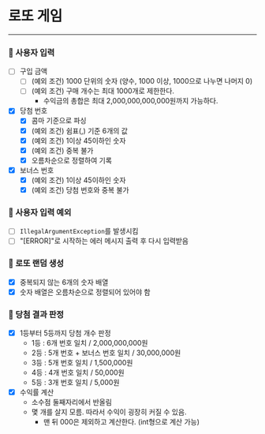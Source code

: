 # 로또 게임

***

### 📍 사용자 입력

- [ ] 구입 금액
    - [ ] (예외 조건) 1000 단위의 숫자 (양수, 1000 이상, 1000으로 나누면 나머지 0)
    - [ ] (예외 조건) 구매 개수는 최대 1000개로 제한한다.
        - 수익금의 총합은 최대 2,000,000,000,000원까지 가능하다.
- [x] 당첨 번호
    - [x] 콤마 기준으로 파싱
    - [x] (예외 조건) 쉼표(,) 기준 6개의 값
    - [x] (예외 조건) 1이상 45이하인 숫자
    - [x] (예외 조건) 중복 불가
    - [x] 오름차순으로 정렬하여 기록
- [x] 보너스 번호
    - [x] (예외 조건) 1이상 45이하인 숫자
    - [x] (예외 조건) 당첨 번호와 중복 불가

### 📍 사용자 입력 예외

- [ ] <code>IllegalArgumentException</code>를 발생시킴
- [ ] "[ERROR]"로 시작하는 에러 메시지 출력 후 다시 입력받음

### 📍 로또 랜덤 생성

- [x] 중복되지 않는 6개의 숫자 배열
- [x] 숫자 배열은 오름차순으로 정렬되어 있어야 함

### 📍 당첨 결과 판정

- [x] 1등부터 5등까지 당첨 개수 판정
    - 1등 : 6개 번호 일치 / 2,000,000,000원
    - 2등 : 5개 번호 + 보너스 번호 일치 / 30,000,000원
    - 3등 : 5개 번호 일치 / 1,500,000원
    - 4등 : 4개 번호 일치 / 50,000원
    - 5등 : 3개 번호 일치 / 5,000원
- [x] 수익률 계산
    - 소수점 둘째자리에서 반올림
    - 몇 개를 살지 모름. 따라서 수익이 굉장히 커질 수 있음.
        - 맨 뒤 000은 제외하고 계산한다. (int형으로 계산 가능)
